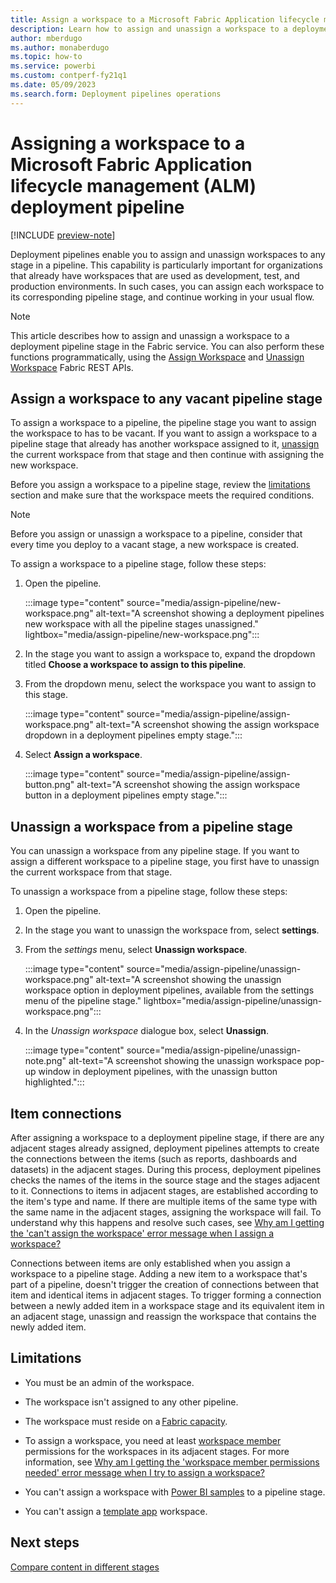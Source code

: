 ```yaml
---
title: Assign a workspace to a Microsoft Fabric Application lifecycle management (ALM) deployment pipeline 
description: Learn how to assign and unassign a workspace to a deployment pipeline, the Microsoft Fabric Application lifecycle management (ALM) tool.
author: mberdugo
ms.author: monaberdugo
ms.topic: how-to
ms.service: powerbi
ms.custom: contperf-fy21q1
ms.date: 05/09/2023
ms.search.form: Deployment pipelines operations
---
```


# Assigning a workspace to a Microsoft Fabric Application lifecycle management (ALM) deployment pipeline

[!INCLUDE [preview-note](../../includes/preview-note.md)]

Deployment pipelines enable you to assign and unassign workspaces to any stage in a pipeline. This capability is particularly important for organizations that already have workspaces that are used as development, test, and production environments. In such cases, you can assign each workspace to its corresponding pipeline stage, and continue working in your usual flow.

>[!NOTE]
>This article describes how to assign and unassign a workspace to a deployment pipeline stage in the Fabric service. You can also perform these functions programmatically, using the [Assign Workspace](/rest/api/fabric/pipelines/assign-workspace) and [Unassign Workspace](/rest/api/fabric/pipelines/unassign-workspace) Fabric REST APIs.

## Assign a workspace to any vacant pipeline stage

To assign a workspace to a pipeline, the pipeline stage you want to assign the workspace to has to be vacant. If you want to assign a workspace to a pipeline stage that already has another workspace assigned to it, [unassign](#unassign-a-workspace-from-a-pipeline-stage) the current workspace from that stage and then continue with assigning the new workspace.

Before you assign a workspace to a pipeline stage, review the [limitations](#limitations) section and make sure that the workspace meets the required conditions.

>[!NOTE]
>Before you assign or unassign a workspace to a pipeline, consider that every time you deploy to a vacant stage, a new workspace is created.

To assign a workspace to a pipeline stage, follow these steps:

1. Open the pipeline.

    :::image type="content" source="media/assign-pipeline/new-workspace.png" alt-text="A screenshot showing a deployment pipelines new workspace with all the pipeline stages unassigned." lightbox="media/assign-pipeline/new-workspace.png":::

2. In the stage you want to assign a workspace to, expand the dropdown titled **Choose a workspace to assign to this pipeline**.

3. From the dropdown menu, select the workspace you want to assign to this stage.

    :::image type="content" source="media/assign-pipeline/assign-workspace.png" alt-text="A screenshot showing the assign workspace dropdown in a deployment pipelines empty stage.":::

4. Select **Assign a workspace**.

    :::image type="content" source="media/assign-pipeline/assign-button.png" alt-text="A screenshot showing the assign workspace button in a deployment pipelines empty stage.":::

## Unassign a workspace from a pipeline stage

You can unassign a workspace from any pipeline stage. If you want to assign a different workspace to a pipeline stage, you first have to unassign the current workspace from that stage.

To unassign a workspace from a pipeline stage, follow these steps:

1. Open the pipeline.

2. In the stage you want to unassign the workspace from, select **settings**.

3. From the *settings* menu, select **Unassign workspace**.

    :::image type="content" source="media/assign-pipeline/unassign-workspace.png" alt-text="A screenshot showing the unassign workspace option in deployment pipelines, available from the settings menu of the pipeline stage." lightbox="media/assign-pipeline/unassign-workspace.png":::

4. In the *Unassign workspace* dialogue box, select **Unassign**.

    :::image type="content" source="media/assign-pipeline/unassign-note.png" alt-text="A screenshot showing the unassign workspace pop-up window in deployment pipelines, with the unassign button highlighted.":::

## Item connections

After assigning a workspace to a deployment pipeline stage, if there are any adjacent stages already assigned, deployment pipelines attempts to create the connections between the items (such as reports, dashboards and datasets) in the adjacent stages. During this process, deployment pipelines checks the names of the items in the source stage and the stages adjacent to it. Connections to items in adjacent stages, are established according to the item's type and name. If there are multiple items of the same type with the same name in the adjacent stages, assigning the workspace will fail. To understand why this happens and resolve such cases, see [Why am I getting the 'can't assign the workspace' error message when I assign a workspace?](../troubleshoot-cicd.yml#i-can-t-assign-a-workspace-)

Connections between items are only established when you assign a workspace to a pipeline stage. Adding a new item to a workspace that's part of a pipeline, doesn't trigger the creation of connections between that item and identical items in adjacent stages. To trigger forming a connection between a newly added item in a workspace stage and its equivalent item in an adjacent stage, unassign and reassign the workspace that contains the newly added item.

## Limitations

* You must be an admin of the workspace.

* The workspace isn't assigned to any other pipeline.

* The workspace must reside on a [Fabric capacity](../../enterprise/licenses.md).

* To assign a workspace, you need at least [workspace member](understand-the-deployment-process.md#permissions-table) permissions for the workspaces in its adjacent stages. For more information, see [Why am I getting the 'workspace member permissions needed' error message when I try to assign a workspace?](../troubleshoot-cicd.yml#why-am-i-getting-the--workspace-member-permissions-needed--error-message-when-i-try-to-assign-a-workspace-)

* You can't assign a workspace with [Power BI samples](/power-bi/create-reports/sample-datasets.md) to a pipeline stage.

* You can't assign a [template app](/power-bi/connect-data/service-template-apps-create.md#create-the-template-workspace) workspace.

## Next steps

[Compare content in different stages](compare-pipeline-content.md)
